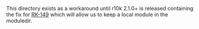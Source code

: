This directory exists as a workaround until r10k 2.1.0+ is released containing the fix for [RK-149](https://tickets.puppetlabs.com/browse/RK-149) which will allow us to keep a local module in the moduledir.
